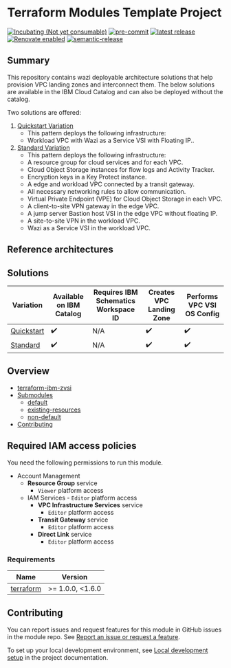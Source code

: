<!-- BEGIN MODULE HOOK -->

<!-- Update the title to match the module name and add a description -->
# Terraform Modules Template Project
<!-- UPDATE BADGE: Update the link for the following badge-->
[![Incubating (Not yet consumable)](https://img.shields.io/badge/status-Incubating%20(Not%20yet%20consumable)-red)](https://terraform-ibm-modules.github.io/documentation/#/badge-status)
[![pre-commit](https://img.shields.io/badge/pre--commit-enabled-brightgreen?logo=pre-commit&logoColor=white)](https://github.com/pre-commit/pre-commit)
[![latest release](https://img.shields.io/github/v/release/terraform-ibm-modules/terraform-ibm-module-template?logo=GitHub&sort=semver)](https://github.com/terraform-ibm-modules/terraform-ibm-module-template/releases/latest)
[![Renovate enabled](https://img.shields.io/badge/renovate-enabled-brightgreen.svg)](https://renovatebot.com/)
[![semantic-release](https://img.shields.io/badge/%20%20%F0%9F%93%A6%F0%9F%9A%80-semantic--release-e10079.svg)](https://github.com/semantic-release/semantic-release)

<!-- Remove the content in this H2 heading after completing the steps -->

## Summary

This repository contains wazi deployable architecture solutions that help provision VPC landing zones and interconnect them. The below solutions are available in the IBM Cloud Catalog and can also be deployed without the catalog.

Two solutions are offered:
1. [Quickstart Variation](https://github.com/terraform-ibm-modules/terraform-ibm-zvsi/tree/standard_quickstart/solutions/quickstart)
    - This pattern deploys the following infrastructure:
    - Workload VPC with Wazi as a Service VSI with Floating IP..
2. [Standard Variation](https://github.com/terraform-ibm-modules/terraform-ibm-zvsi/tree/standard_quickstart/solutions/standard)
    - This pattern deploys the following infrastructure:
    - A resource group for cloud services and for each VPC.
    - Cloud Object Storage instances for flow logs and Activity Tracker.
    - Encryption keys in a Key Protect instance.
    - A edge and workload VPC connected by a transit gateway.
    - All necessary networking rules to allow communication.
    - Virtual Private Endpoint (VPE) for Cloud Object Storage in each VPC.
    - A client-to-site VPN gateway in the edge VPC.
    - A jump server Bastion host VSI in the edge VPC without floating IP.
    - A site-to-site VPN in the workload VPC.
    - Wazi as a Service VSI in the workload VPC.
<!-- Remove the content in this previous H2 heading -->
## Reference architectures

<!--
Add links to any reference architectures for this module.
(Usually in the `/reference-architectures` directory.)
See "Reference architecture" in Authoring Guidelines in the public documentation at
https://terraform-ibm-modules.github.io/documentation/#/implementation-guidelines?id=reference-architecture
-->

## Solutions
| Variation  | Available on IBM Catalog  |  Requires IBM Schematics Workspace ID | Creates VPC Landing Zone | Performs VPC VSI OS Config | 
| ------------- | ------------- | ------------- | ------------- | ------------- | 
| [Quickstart](https://github.com/terraform-ibm-modules/terraform-ibm-zvsi/tree/standard_quickstart/solutions/quickstart)  | :heavy_check_mark:  | N/A  | :heavy_check_mark:  | :heavy_check_mark:  |
| [Standard](https://github.com/terraform-ibm-modules/terraform-ibm-zvsi/tree/standard_quickstart/solutions/standard)    | :heavy_check_mark:  |  N/A | :heavy_check_mark: | :heavy_check_mark: |

<!-- BEGIN OVERVIEW HOOK -->
## Overview
* [terraform-ibm-zvsi](#terraform-ibm-zvsi)
* [Submodules](./examples)
    * [default](./examples/default)
    * [existing-resources](./modules/existing-resources)
    * [non-default](./examples/non-default)
* [Contributing](#contributing)
<!-- END OVERVIEW HOOK -->

## Required IAM access policies

You need the following permissions to run this module.

- Account Management
    - **Resource Group** service
        - `Viewer` platform access
    - IAM Services
            - `Editor` platform access
        - **VPC Infrastructure Services** service
            - `Editor` platform access
        - **Transit Gateway** service
            - `Editor` platform access
        - **Direct Link** service
            - `Editor` platform access

<!-- END MODULE HOOK -->
<!-- BEGINNING OF PRE-COMMIT-TERRAFORM DOCS HOOK -->
### Requirements

| Name | Version |
|------|---------|
| <a name="requirement_terraform"></a> [terraform](#requirement\_terraform) | >= 1.0.0, <1.6.0 |

<!-- END OF PRE-COMMIT-TERRAFORM DOCS HOOK -->

<!-- BEGIN CONTRIBUTING HOOK -->

<!-- Leave this section as is so that your module has a link to local development environment set up steps for contributors to follow -->
## Contributing

You can report issues and request features for this module in GitHub issues in the module repo. See [Report an issue or request a feature](https://github.com/terraform-ibm-modules/.github/blob/main/.github/SUPPORT.md).

To set up your local development environment, see [Local development setup](https://terraform-ibm-modules.github.io/documentation/#/local-dev-setup) in the project documentation.
<!-- Source for this readme file: https://github.com/terraform-ibm-modules/common-dev-assets/tree/main/module-assets/ci/module-template-automation -->
<!-- END CONTRIBUTING HOOK -->
